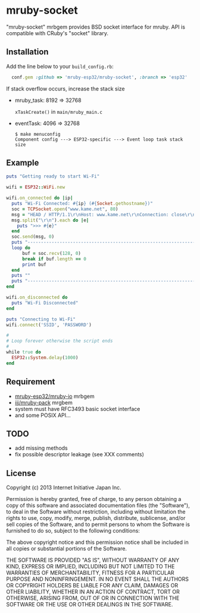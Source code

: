 mruby-socket
============

"mruby-socket" mrbgem provides BSD socket interface for mruby.
API is compatible with CRuby's "socket" library.

## Installation
Add the line below to your `build_config.rb`:

```ruby
  conf.gem :github => 'mruby-esp32/mruby-socket', :branch => 'esp32'
```

If stack overflow occurs, increase the stack size

+ mruby_task: 8192 => 32768

  `xTaskCreate()` in `main/mruby_main.c`

+ eventTask: 4096 => 32768

  ```
  $ make menuconfig
  Component config ---> ESP32-specific ---> Event loop task stack size
  ```
  
## Example
```ruby
puts "Getting ready to start Wi-Fi"

wifi = ESP32::WiFi.new

wifi.on_connected do |ip|
  puts "Wi-Fi Connected: #{ip} (#{Socket.gethostname})"
  soc = TCPSocket.open("www.kame.net", 80)
  msg = "HEAD / HTTP/1.1\r\nHost: www.kame.net\r\nConnection: close\r\n\r\n"
  msg.split("\r\n").each do |e|
    puts ">>> #{e}"
  end
  soc.send(msg, 0)
  puts "--------------------------------------------------------------------------------"
  loop do
      buf = soc.recv(128, 0)
      break if buf.length == 0
      print buf
  end
  puts ""
  puts "--------------------------------------------------------------------------------"
end

wifi.on_disconnected do
  puts "Wi-Fi Disconnected"
end

puts "Connecting to Wi-Fi"
wifi.connect('SSID', 'PASSWORD')

#
# Loop forever otherwise the script ends
#
while true do
  ESP32::System.delay(1000)
end
```

## Requirement
- [mruby-esp32/mruby-io](https://github.com/mruby-esp32/mruby-io) mrbgem
- [iij/mruby-pack](https://github.com/iij/mruby-pack) mrgbem
- system must have RFC3493 basic socket interface
- and some POSIX API...

## TODO
- add missing methods
- fix possible descriptor leakage (see XXX comments)


## License

Copyright (c) 2013 Internet Initiative Japan Inc.

Permission is hereby granted, free of charge, to any person obtaining a 
copy of this software and associated documentation files (the "Software"), 
to deal in the Software without restriction, including without limitation 
the rights to use, copy, modify, merge, publish, distribute, sublicense, 
and/or sell copies of the Software, and to permit persons to whom the 
Software is furnished to do so, subject to the following conditions:

The above copyright notice and this permission notice shall be included in 
all copies or substantial portions of the Software.

THE SOFTWARE IS PROVIDED "AS IS", WITHOUT WARRANTY OF ANY KIND, EXPRESS OR 
IMPLIED, INCLUDING BUT NOT LIMITED TO THE WARRANTIES OF MERCHANTABILITY, 
FITNESS FOR A PARTICULAR PURPOSE AND NONINFRINGEMENT. IN NO EVENT SHALL THE 
AUTHORS OR COPYRIGHT HOLDERS BE LIABLE FOR ANY CLAIM, DAMAGES OR OTHER 
LIABILITY, WHETHER IN AN ACTION OF CONTRACT, TORT OR OTHERWISE, ARISING 
FROM, OUT OF OR IN CONNECTION WITH THE SOFTWARE OR THE USE OR OTHER 
DEALINGS IN THE SOFTWARE.
